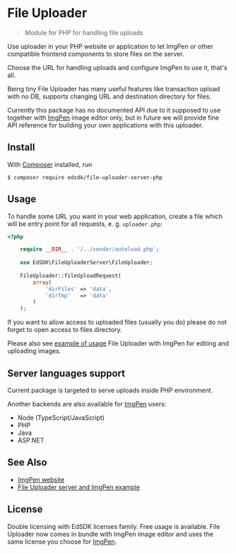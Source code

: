 # File Uploader

> Module for PHP for handling file uploads

Use uploader in your PHP website or application to let ImgPen or other compatible frontend components to store files on the server.

Choose the URL for handling uploads and configure ImgPen to use it, that's all.

Being tiny File Uploader has many useful features like transaction upload with no DB, supports changing URL and destination directory for files.

Currently this package has no documented API due to it supposed to use together with [ImgPen](https://imgpen.com) image editor only, but in future we will provide fine API reference for building your own applications with this uploader.


## Install

With [Composer](https://getcomposer.org/) installed, run

```
$ composer require edsdk/file-uploader-server-php
```


## Usage

To handle some URL you want in your web application, create a file which will be entry point for all requests, e. g. `uploader.php`: 

```php
<?php

    require __DIR__ . '/../vendor/autoload.php';
    
    use EdSDK\FileUploaderServer\FileUploader;
    
    FileUploader::fileUploadRequest(
        array(
            'dirFiles' => 'data',
            'dirTmp'   => 'data'
        )
    );
```

If you want to allow access to uploaded files (usually you do) please do not forget to open access to files directory.

Please also see [example of usage](https://packagist.org/packages/edsdk/imgpen-example-php) File Uploader with ImgPen for editing and uploading images.


## Server languages support

Current package is targeted to serve uploads inside PHP environment.

Another backends are also available for [ImgPen](https://imgpen.com) users:

- Node (TypeScript/JavaScript)
- PHP
- Java
- ASP.NET


## See Also

- [ImgPen website](https://imgpen.com)
- [File Uploader server and ImgPen example](https://packagist.org/packages/edsdk/imgpen-example-php)


## License

Double licensing with EdSDK licenses family. Free usage is available.
File Uploader now comes in bundle with ImgPen image editor and uses the same license you choose for [ImgPen](https://npmjs.com/package/@edsdk/imgpen).